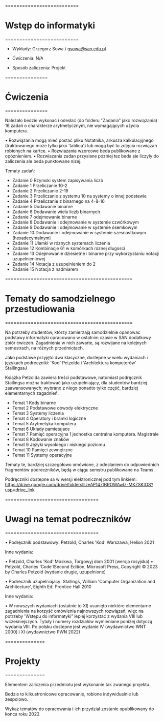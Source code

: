 ==========================
#  Wstęp do informatyki  #
==========================

- Wykłady: Grzegorz Sowa / gsowa@san.edu.pl
- Ćwiczenia: N/A

- Sposób zaliczenia: Projekt 


===============
#  Ćwiczenia  #
===============

Należało bedzie wykonać i odesłać (do folderu "Zadania" jako rozwiązania) 16 zadań o charakterze arytmetycznym, nie wymagających użycia komputera.

• Rozwiązania mogą mieć postać pliku Notatnika, arkusza kalkulacyjnego (traktowanego może tylko jako 'tablica') lub mogą być to zdjęcia rozwiązań robionych na kartce.
• Rozwiazania wzorcowe beda publikowane z opóznieniem.
• Rozwiazania zadan przyslane pózniej tez beda sie liczyly do zaliczenia ale beda punktowane nizej.

Tematy zadań:
 - Zadanie 0 Rzymski system zapisywania liczb
 - Zadanie 1 Przeliczanie 10-2
 - Zadanie 2 Przeliczanie 2-19
 - Zadanie 3 Przeliczanie z systemu 10 na systemy o innej podstawie
 - Zadanie 4 Przeliczanie z binarnego na 4-8-16
 - Zadanie 5 Dodawanie binarne
 - Zadanie 6 Dodawanie wielu liczb binarnych
 - Zadanie 7 odejmowanie binarne
 - Zadanie 8 Dodawanie i odejmowanie w systemie czwórkowym
 - Zadanie 9 Dodawanie i odejmowanie w systemie ósemkowym
 - Zadanie 10:Dodawanie i odejmowanie w systemie szesnastkowym (hexadecymalnym)
 - Zadanie 11 Ulamki w róznych systemach liczenia
 - Zadanie 12 Kombinacje 61 w komórkach róznej dlugosci
 - Zadanie 13 Odejmowanie dziesietne i binarne przy wykorzystaniu notacji uzupelnieniowej
 - Zadanie 14 Notacja z uzupelnieniem do 2
 - Zadanie 15 Notacja z nadmiarem   

=============================================
#  Tematy do samodzielnego przestudiowania  #
=============================================

Na potrzeby studentów, którzy zamierzają samodzielnie opanowac podstawy informatyki opracowano w ostatnim czasie w SAN dodatkowy zbiór ćwiczeń.
Zagadnienia w nich zawarte, są rozwijane na kolejnych semestrach, na różnych przedmiotach.

Jako podstawe przyjęto dwa klasyczne, dostepne w wielu wydaniach i językach podreczniki: 'Kod' Petzolda i 'Architektura komputerów' StallingsaJ

Książka Petzolda zawiera treści podstawowe, natomiast podręcznik Stallingsa można traktować jako uzupełniający, dla studentów bardziej
zaawansowanych; wybrano z niego ponadto tylko część, bardziej elementarnych zagadnień.

 - Temat 1 Kody binarne
 - Temat 2 Podstawowe obwody elektryczne
 - Temat 3 Systemy liczenia
 - Temat 4 Operatory i bramki logiczne
 - Temat 5 Arytmetyka komputera
 - Temat 6 Układy pamietajace
 - Temat 7 Pamięć operacyjna 1 jednostka centralna komputera. Magistrale
 - Temat 8 Kodowanie znaków
 - Temat 9 Języki wysokiego i niskiego poziomu
 - Temat 10 Pamięci zewnętrzne
 - Temat 11 Systemy operacyjne

Tematy te, bardziej szczegółowo omówione, z odesłaniem do odpowiednich fragmentów podreczników, będą w ciągu semstru publikowane na Teams.

Podręczniki dostepne sa w wersji elektronicznej pod tym linkiem:
https://drive.google.com/drive/folderslllzeAP147tBROWAwIz-MKZSKtOS?usp=drive_link   

=================================
#  Uwagi na temat podreczników  #
=================================

• Podręcznik podstawowy: Petzold, Charles 'Kod' Warszawa, Helion 2021

Inne wydania:

• Petzold, Charles 'Kod' Moskwa, Torgowyj dom 2001 (wersja rosyjska)
• Petzold, Charles 'Code'ISecond Edition, Microsoft Press, Copyright © 2023 by Charles Petzold (wydanie drugie, uzupelnione)

• Podrecznik uzupelniajacy: Stallings, William 'Computer Organization and Architecture', Eighth Ed. Prentice Hall 2010

Inne wydania:

• W nowszych wydaniach (ostatnie to XI) usunięto niektóre elementarne zagadnienia na korzyść omówienia najnowszych rozwiązań, więc na potrzeby
'Wstępu do informatyki” lepiej korzystać z wydania VIII lub wcześniejszych. Tytuły i numery rozdziałów wymieniane poniżej dotyczą wydania VIII. Po polsku dostepne jest wydanie IV (wydawnictwo WNT 2000) i XI (wydawnictwo PWN 2022)   

==============
#  Projekty  #
==============

Elementem zaliczenia przedmiotu jest wykonanie tak zwanego projektu. 

Bedzie to kilkustronicowe opracowanie, robione indywidualnie lub zespolowo.

Wykaz tematów do opracowania i ich przydzial zostanie opublikowany do konca roku 2023.   
